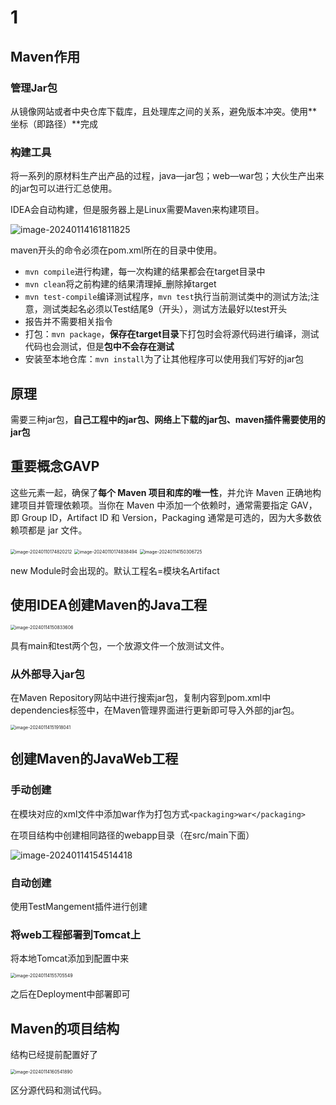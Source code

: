 # 1

## Maven作用

### 管理Jar包

从镜像网站或者中央仓库下载库，且处理库之间的关系，避免版本冲突。使用**坐标（即路径）**完成

### 构建工具

将一系列的原材料生产出产品的过程，java—jar包；web—war包；大伙生产出来的jar包可以进行汇总使用。

IDEA会自动构建，但是服务器上是Linux需要Maven来构建项目。

![image-20240114161811825](../Pic/image-20240114161811825.png)

maven开头的命令必须在pom.xml所在的目录中使用。

- `mvn compile`进行构建，每一次构建的结果都会在target目录中
- `mvn clean`将之前构建的结果清理掉_删除掉target
- `mvn test-compile`编译测试程序，`mvn test`执行当前测试类中的测试方法;注意，测试类起名必须以Test结尾9（开头），测试方法最好以test开头
- 报告并不需要相关指令
- 打包：`mvn package`，**保存在target目录**下打包时会将源代码进行编译，测试代码也会测试，但是**包中不会存在测试**
- 安装至本地仓库：`mvn install`为了让其他程序可以使用我们写好的jar包

## 原理

需要三种jar包，**自己工程中的jar包、网络上下载的jar包、maven插件需要使用的jar包**

## 重要概念GAVP

这些元素一起，确保了**每个 Maven 项目和库的唯一性**，并允许 Maven 正确地构建项目并管理依赖项。当你在 Maven 中添加一个依赖时，通常需要指定 GAV，即 Group ID，Artifact ID 和 Version，Packaging 通常是可选的，因为大多数依赖项都是 jar 文件。

<img src="../Pic/image-20240110174820212.png" alt="image-20240110174820212" style="zoom:50%;" />

<img src="../Pic/image-20240110174838494.png" alt="image-20240110174838494" style="zoom:50%;" />

<img src="../Pic/image-20240114150306725.png" alt="image-20240114150306725" style="zoom:50%;" />

new Module时会出现的。默认工程名=模块名Artifact

## 使用IDEA创建Maven的Java工程

<img src="../Pic/image-20240114150833606.png" alt="image-20240114150833606" style="zoom:50%;" />

具有main和test两个包，一个放源文件一个放测试文件。

### 从外部导入jar包

在Maven Repository网站中进行搜索jar包，复制内容到pom.xml中dependencies标签中，在Maven管理界面进行更新即可导入外部的jar包。

<img src="../Pic/image-20240114151918041.png" alt="image-20240114151918041" style="zoom:50%;" />

## 创建Maven的JavaWeb工程

### 手动创建

在模块对应的xml文件中添加war作为打包方式`<packaging>war</packaging>`

在项目结构中创建相同路径的webapp目录（在src/main下面）

![image-20240114154514418](../Pic/image-20240114154514418.png)

### 自动创建

使用TestMangement插件进行创建

### 将web工程部署到Tomcat上

将本地Tomcat添加到配置中来

<img src="../Pic/image-20240114155705549.png" alt="image-20240114155705549" style="zoom:50%;" />

之后在Deployment中部署即可

## Maven的项目结构

结构已经提前配置好了

<img src="../Pic/image-20240114160541890.png" alt="image-20240114160541890" style="zoom:50%;" />

区分源代码和测试代码。